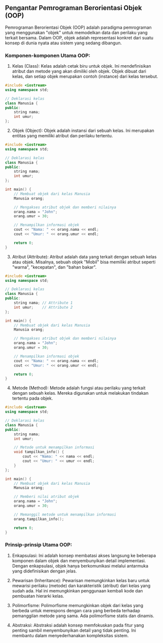 ## Pengantar Pemrograman Berorientasi Objek (OOP)

Pemrograman Berorientasi Objek (OOP) adalah paradigma pemrograman yang menggunakan "objek" untuk memodelkan data dan perilaku yang terkait bersama. Dalam OOP, objek adalah representasi konkret dari suatu konsep di dunia nyata atau sistem yang sedang dibangun.

### Komponen-komponen Utama OOP:
1. Kelas (Class): Kelas adalah cetak biru untuk objek. Ini mendefinisikan atribut dan metode yang akan dimiliki oleh objek. Objek dibuat dari kelas, dan setiap objek merupakan contoh (instance) dari kelas tersebut.
```c++
#include <iostream>
using namespace std;

// Deklarasi kelas
class Manusia {
public:
    string nama;
    int umur;
};
```

2. Objek (Object): Objek adalah instansi dari sebuah kelas. Ini merupakan entitas yang memiliki atribut dan perilaku tertentu.
```c++
#include <iostream>
using namespace std;

// Deklarasi kelas
class Manusia {
public:
    string nama;
    int umur;
};

int main() {
    // Membuat objek dari kelas Manusia
    Manusia orang;

    // Mengakses atribut objek dan memberi nilainya
    orang.nama = "John";
    orang.umur = 30;

    // Menampilkan informasi objek
    cout << "Nama: " << orang.nama << endl;
    cout << "Umur: " << orang.umur << endl;

    return 0;
}
```

3. Atribut (Attribute): Atribut adalah data yang terkait dengan sebuah kelas atau objek. Misalnya, sebuah objek "Mobil" bisa memiliki atribut seperti "warna", "kecepatan", dan "bahan bakar".
```c++
#include <iostream>
using namespace std;

// Deklarasi kelas
class Manusia {
public:
    string nama; // Attribute 1
    int umur;    // Attribute 2
};

int main() {
    // Membuat objek dari kelas Manusia
    Manusia orang;

    // Mengakses atribut objek dan memberi nilainya
    orang.nama = "John";
    orang.umur = 30;

    // Menampilkan informasi objek
    cout << "Nama: " << orang.nama << endl;
    cout << "Umur: " << orang.umur << endl;

    return 0;
}
```

4. Metode (Method): Metode adalah fungsi atau perilaku yang terkait dengan sebuah kelas. Mereka digunakan untuk melakukan tindakan tertentu pada objek.
```c++
#include <iostream>
using namespace std;

// Deklarasi kelas
class Manusia {
public:
    string nama;
    int umur;

    // Metode untuk menampilkan informasi
    void tampilkan_info() {
        cout << "Nama: " << nama << endl;
        cout << "Umur: " << umur << endl;
    }
};

int main() {
    // Membuat objek dari kelas Manusia
    Manusia orang;

    // Memberi nilai atribut objek
    orang.nama = "John";
    orang.umur = 30;

    // Memanggil metode untuk menampilkan informasi
    orang.tampilkan_info();

    return 0;
}
```

### Prinsip-prinsip Utama OOP:
1. Enkapsulasi: Ini adalah konsep membatasi akses langsung ke beberapa komponen dalam objek dan menyembunyikan detail implementasi. Dengan enkapsulasi, objek hanya berkomunikasi melalui antarmuka yang didefinisikan dengan jelas.

2. Pewarisan (Inheritance): Pewarisan memungkinkan kelas baru untuk mewarisi perilaku (metode) dan karakteristik (atribut) dari kelas yang sudah ada. Hal ini memungkinkan penggunaan kembali kode dan pembuatan hierarki kelas.

3. Polimorfisme: Polimorfisme memungkinkan objek dari kelas yang berbeda untuk merespons dengan cara yang berbeda terhadap pemanggilan metode yang sama. Ada polimorfisme statis dan dinamis.

4. Abstraksi: Abstraksi adalah konsep memfokuskan pada fitur yang penting sambil menyembunyikan detail yang tidak penting. Ini membantu dalam menyederhanakan kompleksitas sistem.